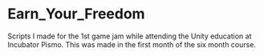 # Earn_Your_Freedom
Scripts I made for the 1st game jam while attending the Unity education at Incubator Pismo. This was made in the first month of the six month course.
